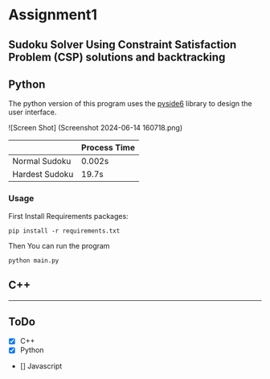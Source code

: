 # Assignment1
Sudoku Solver Using Constraint Satisfaction Problem **(CSP)** solutions and backtracking
---
## Python
The python version of this program uses the [pyside6](https://doc.qt.io/qtforpython-6/) library to design the user interface.

![Screen Shot] (Screenshot 2024-06-14 160718.png)

|   | Process Time |
|---|--------------|
|Normal Sudoku |0.002s |
|Hardest Sudoku | 19.7s |

### Usage 
First Install Requirements packages:
```
pip install -r requirements.txt
```
Then You can run the program
```
python main.py
```
## C++

---
## ToDo
- [x] C++
- [x] Python
- [] Javascript
